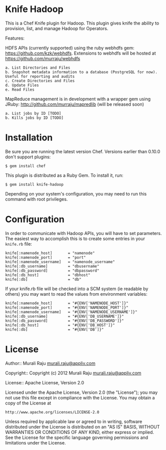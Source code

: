 Knife Hadoop 
===============

This is a Chef Knife plugin for Hadoop. This plugin gives knife the ability to provision, list, and manage Hadoop for Operators. 

Features:

HDFS APIs (currently supported) using the ruby webhdfs gem: https://github.com/kzk/webhdfs. Extensions to webhdfs will be hosted at 
https://github.com/murraju/webhdfs
	
	a. List Directories and Files
	b. Snapshot metadata information to a database (PostgreSQL for now). Useful for reporting and audits
	c. Create Directories and Files
	d. Update Files
	e. Read Files

MapReduce management is in development with a wrapper gem using JRuby: http://github.com/murraju/mapredlib (will be released soon)

	a. List jobs by ID [TODO]
	b. Kills jobs by ID [TODO]

# Installation #

Be sure you are running the latest version Chef. Versions earlier than 0.10.0 don't support plugins:

    $ gem install chef

This plugin is distributed as a Ruby Gem. To install it, run:

    $ gem install knife-hadoop

Depending on your system's configuration, you may need to run this command with root privileges.

# Configuration #

In order to communicate with Hadoop APIs, you will have to set parameters. The easiest way to accomplish this is to create some entries in your `knife.rb` file:

	knife[:namenode_host]   	= "namenode"
	knife[:namenode_port]   	= "port"
	knife[:namenode_username] 	= "namenode_username"
	knife[:db_username] 		= "dbusername"
	knife[:db_password] 		= "dbpassword"
	knife[:db_host] 			= "dbhost"
	knife[:db] 					= "db"

If your knife.rb file will be checked into a SCM system (ie readable by others) you may want to read the values from environment variables:

	knife[:namenode_host]   	= "#{ENV['NAMENODE_HOST']}"
	knife[:namenode_port]   	= "#{ENV['NAMENODE_PORT']}"
	knife[:namenode_username] 	= "#{ENV['NAMENODE_USERNAME']}"
	knife[:db_username] 		= "#{ENV['DB_USERNAME']}"
	knife[:db_password] 		= "#{ENV['DB_PASSWORD']}"
	knife[:db_host] 			= "#{ENV['DB_HOST']}"
	knife[:db] 					= "#{ENV['DB']}"



# License #

Author:: Murali Raju <murali.raju@appliv.com>

Copyright:: Copyright (c) 2012 Murali Raju <murali.raju@appliv.com>

License:: Apache License, Version 2.0

Licensed under the Apache License, Version 2.0 (the "License");
you may not use this file except in compliance with the License.
You may obtain a copy of the License at

    http://www.apache.org/licenses/LICENSE-2.0

Unless required by applicable law or agreed to in writing, software
distributed under the License is distributed on an "AS IS" BASIS,
WITHOUT WARRANTIES OR CONDITIONS OF ANY KIND, either express or implied.
See the License for the specific language governing permissions and
limitations under the License.
